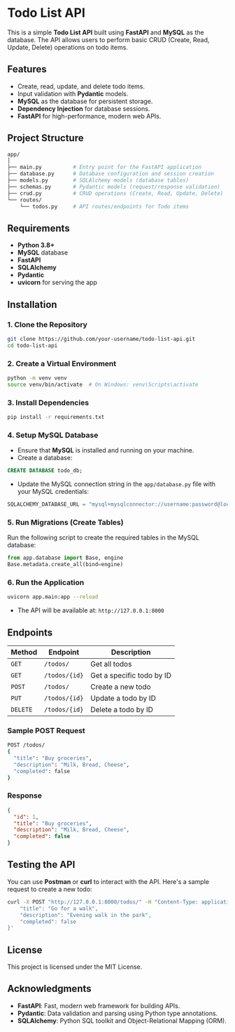 
# Todo List API

This is a simple **Todo List API** built using **FastAPI** and **MySQL** as the database. The API allows users to perform basic CRUD (Create, Read, Update, Delete) operations on todo items.

## Features

- Create, read, update, and delete todo items.
- Input validation with **Pydantic** models.
- **MySQL** as the database for persistent storage.
- **Dependency Injection** for database sessions.
- **FastAPI** for high-performance, modern web APIs.

## Project Structure

```bash
app/
│
├── main.py          # Entry point for the FastAPI application
├── database.py      # Database configuration and session creation
├── models.py        # SQLAlchemy models (database tables)
├── schemas.py       # Pydantic models (request/response validation)
├── crud.py          # CRUD operations (Create, Read, Update, Delete)
└── routes/
    └── todos.py     # API routes/endpoints for Todo items
```

## Requirements

- **Python 3.8+**
- **MySQL** database
- **FastAPI**
- **SQLAlchemy**
- **Pydantic**
- **uvicorn** for serving the app

## Installation

### 1. Clone the Repository

```bash
git clone https://github.com/your-username/todo-list-api.git
cd todo-list-api
```

### 2. Create a Virtual Environment

```bash
python -m venv venv
source venv/bin/activate  # On Windows: venv\Scripts\activate
```

### 3. Install Dependencies

```bash
pip install -r requirements.txt
```

### 4. Setup MySQL Database

- Ensure that **MySQL** is installed and running on your machine.
- Create a database:

```sql
CREATE DATABASE todo_db;
```

- Update the MySQL connection string in the `app/database.py` file with your MySQL credentials:

```python
SQLALCHEMY_DATABASE_URL = "mysql+mysqlconnector://username:password@localhost/todo_db"
```

### 5. Run Migrations (Create Tables)

Run the following script to create the required tables in the MySQL database:

```python
from app.database import Base, engine
Base.metadata.create_all(bind=engine)
```

### 6. Run the Application

```bash
uvicorn app.main:app --reload
```

- The API will be available at: `http://127.0.0.1:8000`

## Endpoints

| Method | Endpoint          | Description                      |
|--------|-------------------|----------------------------------|
| `GET`  | `/todos/`          | Get all todos                    |
| `GET`  | `/todos/{id}`      | Get a specific todo by ID        |
| `POST` | `/todos/`          | Create a new todo                |
| `PUT`  | `/todos/{id}`      | Update a todo by ID              |
| `DELETE` | `/todos/{id}`    | Delete a todo by ID              |

### Sample POST Request

```bash
POST /todos/
{
  "title": "Buy groceries",
  "description": "Milk, Bread, Cheese",
  "completed": false
}
```

### Response

```json
{
  "id": 1,
  "title": "Buy groceries",
  "description": "Milk, Bread, Cheese",
  "completed": false
}
```

## Testing the API

You can use **Postman** or **curl** to interact with the API. Here's a sample request to create a new todo:

```bash
curl -X POST "http://127.0.0.1:8000/todos/" -H "Content-Type: application/json" -d '{
    "title": "Go for a walk",
    "description": "Evening walk in the park",
    "completed": false
}'
```

## License

This project is licensed under the MIT License.

## Acknowledgments

- **FastAPI**: Fast, modern web framework for building APIs.
- **Pydantic**: Data validation and parsing using Python type annotations.
- **SQLAlchemy**: Python SQL toolkit and Object-Relational Mapping (ORM).
  
